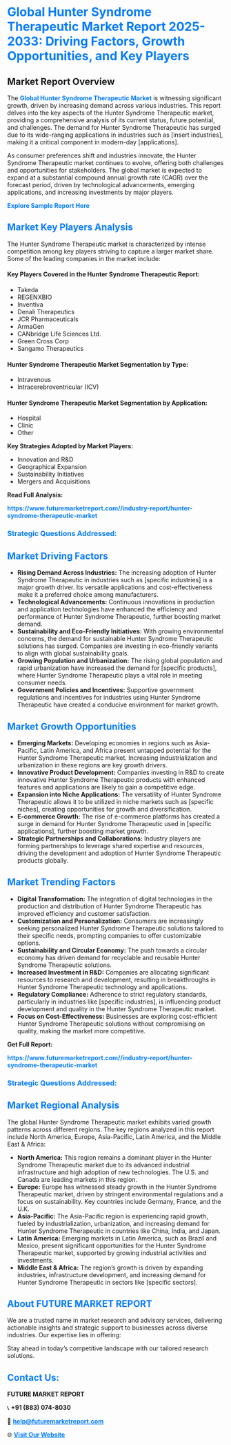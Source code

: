 <h1 style="color: #007BFF;">Global Hunter Syndrome Therapeutic Market Report 2025-2033: Driving Factors, Growth Opportunities, and Key Players</h1>

<section id="overview">
<h2>Market Report Overview</h2>
<p>The <a href="https://www.futuremarketreport.com//industry-report/hunter-syndrome-therapeutic-market" style="color: #007BFF; text-decoration: none;"><strong>Global Hunter Syndrome Therapeutic Market</strong></a> is witnessing significant growth, driven by increasing demand across various industries. This report delves into the key aspects of the Hunter Syndrome Therapeutic market, providing a comprehensive analysis of its current status, future potential, and challenges. The demand for Hunter Syndrome Therapeutic has surged due to its wide-ranging applications in industries such as [insert industries], making it a critical component in modern-day [applications].</p>
<p>As consumer preferences shift and industries innovate, the Hunter Syndrome Therapeutic market continues to evolve, offering both challenges and opportunities for stakeholders. The global market is expected to expand at a substantial compound annual growth rate (CAGR) over the forecast period, driven by technological advancements, emerging applications, and increasing investments by major players.</p>
</section>

<section id="overview">
<p><a href="https://www.futuremarketreport.com//request-sample/reportId=78163" style="color: #007BFF; text-decoration: none;"><strong>Explore Sample Report Here</strong></a></p>
</section>

<section id="key-players">
<h2 style="color: #007BFF;">Market Key Players Analysis</h2>
<p>The Hunter Syndrome Therapeutic market is characterized by intense competition among key players striving to capture a larger market share. Some of the leading companies in the market include:</p>
<h4>Key Players Covered in the Hunter Syndrome Therapeutic Report:</h4>
<ul><li>Takeda</li><li>REGENXBIO</li><li>Inventiva</li><li>Denali Therapeutics</li><li>JCR Pharmaceuticals</li><li>ArmaGen</li><li>CANbridge Life Sciences Ltd.</li><li>Green Cross Corp</li><li>Sangamo Therapeutics</li></ul>
<h4>Hunter Syndrome Therapeutic Market Segmentation by Type:</h4>
<ul><li>Intravenous</li><li>Intracerebroventricular (ICV)</li></ul>

<h4>Hunter Syndrome Therapeutic Market Segmentation by Application:</h4>
<ul><li>Hospital</li><li>Clinic</li><li>Other</li></ul>
<p><strong>Key Strategies Adopted by Market Players:</strong></p>
<ul>
<li>Innovation and R&D</li>
<li>Geographical Expansion</li>
<li>Sustainability Initiatives</li>
<li>Mergers and Acquisitions</li>
</ul>
</section>

<section>
<p><strong>Read Full Analysis: </strong></p><a href="https://www.futuremarketreport.com//industry-report/hunter-syndrome-therapeutic-market" style="color: #007BFF; text-decoration: none;"><strong>https://www.futuremarketreport.com//industry-report/hunter-syndrome-therapeutic-market</strong></a>
<h3 style="color: #007BFF;">Strategic Questions Addressed:</h3>
</section>

<section id="driving-factors">
<h2 style="color: #007BFF;">Market Driving Factors</h2>
<ul>
<li><strong>Rising Demand Across Industries:</strong> The increasing adoption of Hunter Syndrome Therapeutic in industries such as [specific industries] is a major growth driver. Its versatile applications and cost-effectiveness make it a preferred choice among manufacturers.</li>
<li><strong>Technological Advancements:</strong> Continuous innovations in production and application technologies have enhanced the efficiency and performance of Hunter Syndrome Therapeutic, further boosting market demand.</li>
<li><strong>Sustainability and Eco-Friendly Initiatives:</strong> With growing environmental concerns, the demand for sustainable Hunter Syndrome Therapeutic solutions has surged. Companies are investing in eco-friendly variants to align with global sustainability goals.</li>
<li><strong>Growing Population and Urbanization:</strong> The rising global population and rapid urbanization have increased the demand for [specific products], where Hunter Syndrome Therapeutic plays a vital role in meeting consumer needs.</li>
<li><strong>Government Policies and Incentives:</strong> Supportive government regulations and incentives for industries using Hunter Syndrome Therapeutic have created a conducive environment for market growth.</li>
</ul>
</section>

<section id="growth-opportunities">
<h2 style="color: #007BFF;">Market Growth Opportunities</h2>
<ul>
<li><strong>Emerging Markets:</strong> Developing economies in regions such as Asia-Pacific, Latin America, and Africa present untapped potential for the Hunter Syndrome Therapeutic market. Increasing industrialization and urbanization in these regions are key growth drivers.</li>
<li><strong>Innovative Product Development:</strong> Companies investing in R&D to create innovative Hunter Syndrome Therapeutic products with enhanced features and applications are likely to gain a competitive edge.</li>
<li><strong>Expansion into Niche Applications:</strong> The versatility of Hunter Syndrome Therapeutic allows it to be utilized in niche markets such as [specific niches], creating opportunities for growth and diversification.</li>
<li><strong>E-commerce Growth:</strong> The rise of e-commerce platforms has created a surge in demand for Hunter Syndrome Therapeutic used in [specific applications], further boosting market growth.</li>
<li><strong>Strategic Partnerships and Collaborations:</strong> Industry players are forming partnerships to leverage shared expertise and resources, driving the development and adoption of Hunter Syndrome Therapeutic products globally.</li>
</ul>
</section>

<section id="trending-factors">
<h2 style="color: #007BFF;">Market Trending Factors</h2>
<ul>
<li><strong>Digital Transformation:</strong> The integration of digital technologies in the production and distribution of Hunter Syndrome Therapeutic has improved efficiency and customer satisfaction.</li>
<li><strong>Customization and Personalization:</strong> Consumers are increasingly seeking personalized Hunter Syndrome Therapeutic solutions tailored to their specific needs, prompting companies to offer customizable options.</li>
<li><strong>Sustainability and Circular Economy:</strong> The push towards a circular economy has driven demand for recyclable and reusable Hunter Syndrome Therapeutic solutions.</li>
<li><strong>Increased Investment in R&D:</strong> Companies are allocating significant resources to research and development, resulting in breakthroughs in Hunter Syndrome Therapeutic technology and applications.</li>
<li><strong>Regulatory Compliance:</strong> Adherence to strict regulatory standards, particularly in industries like [specific industries], is influencing product development and quality in the Hunter Syndrome Therapeutic market.</li>
<li><strong>Focus on Cost-Effectiveness:</strong> Businesses are exploring cost-efficient Hunter Syndrome Therapeutic solutions without compromising on quality, making the market more competitive.</li>
</ul>
</section>

<section>
<p><strong>Get Full Report: </strong></p><a href="https://www.futuremarketreport.com//industry-report/hunter-syndrome-therapeutic-market" style="color: #007BFF; text-decoration: none;"><strong>https://www.futuremarketreport.com//industry-report/hunter-syndrome-therapeutic-market</strong></a>
<h3 style="color: #007BFF;">Strategic Questions Addressed:</h3>
</section>


<section id="regional-analysis">
<h2 style="color: #007BFF;">Market Regional Analysis</h2>
<p>The global Hunter Syndrome Therapeutic market exhibits varied growth patterns across different regions. The key regions analyzed in this report include North America, Europe, Asia-Pacific, Latin America, and the Middle East & Africa:</p>
<ul>
<li><strong>North America:</strong> This region remains a dominant player in the Hunter Syndrome Therapeutic market due to its advanced industrial infrastructure and high adoption of new technologies. The U.S. and Canada are leading markets in this region.</li>
<li><strong>Europe:</strong> Europe has witnessed steady growth in the Hunter Syndrome Therapeutic market, driven by stringent environmental regulations and a focus on sustainability. Key countries include Germany, France, and the U.K.</li>
<li><strong>Asia-Pacific:</strong> The Asia-Pacific region is experiencing rapid growth, fueled by industrialization, urbanization, and increasing demand for Hunter Syndrome Therapeutic in countries like China, India, and Japan.</li>
<li><strong>Latin America:</strong> Emerging markets in Latin America, such as Brazil and Mexico, present significant opportunities for the Hunter Syndrome Therapeutic market, supported by growing industrial activities and investments.</li>
<li><strong>Middle East & Africa:</strong> The region’s growth is driven by expanding industries, infrastructure development, and increasing demand for Hunter Syndrome Therapeutic in sectors like [specific sectors].</li>
</ul>
</section>

<footer>
<h2 style="color: #007BFF;">About FUTURE MARKET REPORT</h2>
<p>We are a trusted name in market research and advisory services, delivering actionable insights and strategic support to businesses across diverse industries. Our expertise lies in offering:</p>

<p>Stay ahead in today’s competitive landscape with our tailored research solutions.</p>

<h2 style="color: #007BFF;">Contact Us:</h2>
<p><strong>FUTURE MARKET REPORT</strong></p>
<p>📞 <strong>+91 (883) 074-8030</strong></p>
<p>📧 <strong><a href="mailto:help@futuremarketreport.com" style="color: #007BFF;">help@futuremarketreport.com</a></strong></p>
<p>🌐 <strong><a href="https://www.futuremarketreport.com/" style="color: #007BFF;">Visit Our Website</a></strong></p>
</footer>